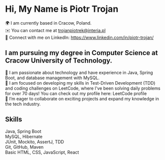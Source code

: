 # Hi, My Name is Piotr Trojan <br>
🌍 I am currently based in Cracow, Poland. <br>
✉️ You can contact me at trojanpiotrek@interia.pl <br>
🔗 Connect with me on LinkedIn: https://www.linkedin.com/in/piotr-trojan/ <br>

## I am pursuing my degree in Computer Science at Cracow University of Technology. <br>

🧠 I am passionate about technology and have experience in Java, Spring Boot, and database management with MySQL. <br>
🌱 I am focused on developing my skills in Test-Driven Development (TDD) and coding challenges on LeetCode, where I've been solving daily problems for over 70 days! You can check out my profile here: LeetCode profile <br>
👯 I’m eager to collaborate on exciting projects and expand my knowledge in the tech industry. <br>

## Skills
Java, Spring Boot <br>
MySQL, Hibernate <br>
JUnit, Mockito, AssertJ, TDD <br>
Git, GitHub, Maven <br>
Basic HTML, CSS, JavaScript, React <br>
